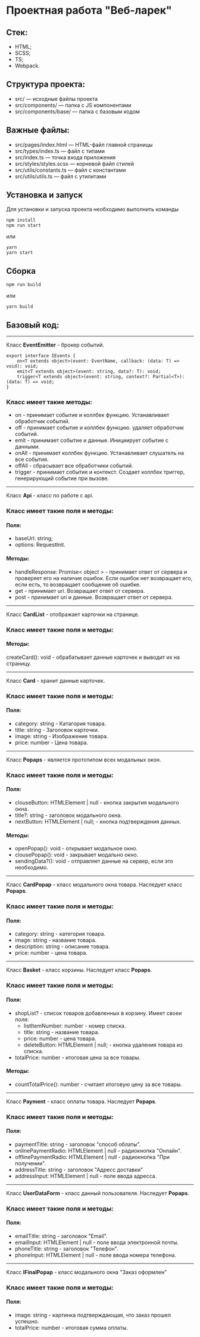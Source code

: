 # Проектная работа "Веб-ларек"

## Стек: 
- HTML;
- SCSS;
- TS;
- Webpack.

## Структура проекта:
- src/ — исходные файлы проекта
- src/components/ — папка с JS компонентами
- src/components/base/ — папка с базовым кодом

## Важные файлы:
- src/pages/index.html — HTML-файл главной страницы
- src/types/index.ts — файл с типами
- src/index.ts — точка входа приложения
- src/styles/styles.scss — корневой файл стилей
- src/utils/constants.ts — файл с константами
- src/utils/utils.ts — файл с утилитами

## Установка и запуск
Для установки и запуска проекта необходимо выполнить команды

```
npm install
npm run start
```

или

```
yarn
yarn start
```
## Сборка

```
npm run build
```

или

```
yarn build
```


## Базовый код:

___

Класс **EventEmitter** - брокер событий.

```
export interface IEvents {
    on<T extends object>(event: EventName, callback: (data: T) => void): void;
    emit<T extends object>(event: string, data?: T): void;
    trigger<T extends object>(event: string, context?: Partial<T>): (data: T) => void;
}
```

### Класс имеет такие методы:
- on - принимает событие и  коллбек функцию. Устанавливает обработчик событий.
- off - принимает событие и коллбек функцию. удаляет обработчик событий.
- emit - принимает событие и данные. Инициирует событие с данными.
- onAll - принимает коллбек функцию. Устанавливает слушатель на все события.
- offAll - сбрасывает все обработчики событий.
- trigger - принимает событие и контекст. Создает коллбек триггер, генерирующий событие при вызове.

___

Класс **Api** - класс по работе с api.

### Класс имеет такие поля и методы:

#### Поля:
- baseUrl: string;
- options: RequestInit.


#### Методы:
- handleResponse: Promise< object > - принимает ответ от сервера и проверяет его на наличие ошибок. Если ошибок нет возвращает его, если есть, то возвращает сообщение об ошибке.
- get - принимает uri. Возвращает ответ от сервера.
- post - принимает uri и данные. Возвращает ответ от сервера.

___

Класс **СardList** - отображает карточки на странице.

### Класс имеет такие поля и методы:

#### Методы:
createCard(): void - обрабатывает данные карточек и выводит их на страницу.

___

Класс **Card** - хранит данные карточек.

### Класс имеет такие поля и методы:

#### Поля:
- category: string - Катагория товара.
- title: string - Заголовок карточки.
- image: string - Изображение товара.
- price: number - Цена товара.

___

Класс **Popaps** - является прототипом всех модальных окон.

### Класс имеет такие поля и методы:

#### Поля:
- clouseButton: HTMLElement | null - кнопка закрытия модального окна.
- title?: string - заголовок модального окна.
- nextButton: HTMLElement | null; - кнопка подтверждения данных.

#### Методы:
- openPopap(): void - открывает модальное окно.
- clousePopap(): void - закрывает модально окно.
- sendingData?(): void - отправляет данные на сервер, если это необходимо.

___

Класс **CardPopap** - класс модального окна товара. Наследует класс **Popaps**.

### Класс имеет такие поля и методы:

#### Поля:
- category: string - категория товара.
- image: string - название товара.
- description: string - описание товара.
- price: number - цена товара.

___

Класс **Basket** - класс корзины. Наследует класс **Popaps**.

### Класс имеет такие поля и методы:

#### Поля: 
- shopList? - список товаров добавленных в корзину. Имеет своеи поля:
    - listItemNumber: number - номер списка.
    - title: string - название товара.
    - price: number - цена товара.
    - deleteButton: HTMLElement | null; - кнопка удаления товара из списка.
- totalPrice: number - итоговая цена за все товары.
  
#### Методы:
- countTotalPrice(): number - считает итоговую цену за все товары.

___

Класс **Payment** - класс оплаты товара. Наследует **Popaps**.

### Класс имеет такие поля и методы:

#### Поля: 
- paymentTitle: string - заголовок "способ облаты".
- onlinePaymentRadio: HTMLElement | null - радиокнопка "Онлайн".
- offlinePaymentRadio: HTMLElement | null - радиокнопка "При получении".
- addressTitle: string - заголовок "Адресс доставки"
- addressInput: HTMLElement | null - поле ввода адресса.

___

Класс **UserDataForm** - класс данный пользователя. Наследует **Popaps**.

### Класс имеет такие поля и методы:

#### Поля:
- emailTitle: string - заголовок "Email".
- emailInput: HTMLElement | null - поле ввода электронной почты.
- phoneTitle: string - заголовок "Телефон".
- phoneInput: HTMLElement | null - поле ввода номера телефона.

___

Класс **IFinalPopap** - класс модального окна "Заказ оформлен"

### Класс имеет такие поля и методы:

#### Поля:
- image: string - картинка подтверждающая, что заказ прошел успешно.
- totalPrice: number - итоговая сумма оплаты.
